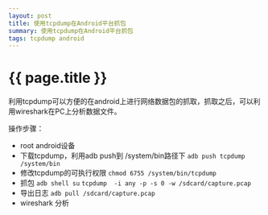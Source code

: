 ```yaml
---
layout: post 
title: 使用tcpdump在Android平台抓包
summary: 使用tcpdump在Android平台抓包
tags: tcpdump android
---
```


{{ page.title }}
================

利用tcpdump可以方便的在android上进行网络数据包的抓取，抓取之后，可以利用wireshark在PC上分析数据文件。

操作步骤：

* root android设备
* 下载tcpdump，利用adb push到 /system/bin路径下 ``` adb push tcpdump /system/bin ```
* 修改tcpdump的可执行权限 ``` chmod 6755 /system/bin/tcpdump ```
* 抓包 
    ``` adb shell su ```
    ``` tcpdump  -i any -p -s 0 -w /sdcard/capture.pcap ```
* 导出日志 ``` adb pull /sdcard/capture.pcap ```
* wireshark 分析
